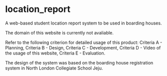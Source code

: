 # location_report
A web-based student location report system to be used in boarding houses.

The domain of this website is currently not avaliable.

Refer to the following criterion for detailed usage of this product:
  Criteria A - Planning,
  Criteria B - Design,
  Criteria C - Development,
  Criteria D - Video of the usage of this website,
  Criteria E - Evaluation.
  
The design of the system was based on the boarding house registration system in North London Collegiate School Jeju.
